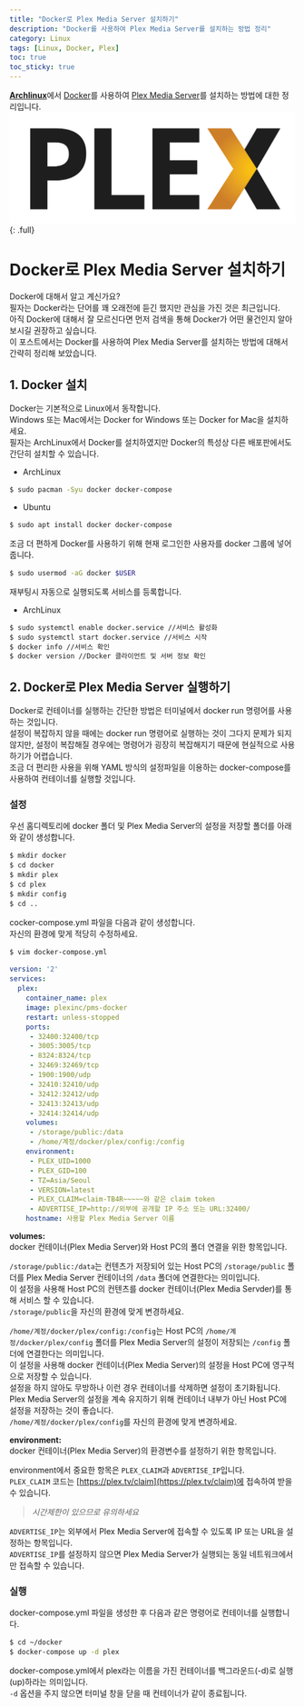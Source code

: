 ```yaml
---
title: "Docker로 Plex Media Server 설치하기"
description: "Docker를 사용하여 Plex Media Server를 설치하는 방법 정리"
category: Linux
tags: [Linux, Docker, Plex]
toc: true
toc_sticky: true
---
```


[**Archlinux**](https://archlinux.org)에서 [Docker](https://www.docker.com/)를 사용하여 [Plex Media Server](https://www.plex.tv/)를 설치하는 방법에 대한 정리입니다.  
![Plex Logo](/assets/images/plex-logo.png){: .full}



# Docker로 Plex Media Server 설치하기  

Docker에 대해서 알고 계신가요?  
필자는 Docker라는 단어를 꽤 오래전에 듣긴 했지만 관심을 가진 것은 최근입니다.  
아직 Docker에 대해서 잘 모르신다면 먼저 검색을 통해 Docker가 어떤 물건인지 알아보시길 권장하고 싶습니다.  
이 포스트에서는 Docker를 사용하여 Plex Media Server를 설치하는 방법에 대해서 간략히 정리해 보았습니다.  



## 1. Docker 설치  

Docker는 기본적으로 Linux에서 동작합니다.  
Windows 또는 Mac에서는 Docker for Windows 또는 Docker for Mac을 설치하세요.  
필자는 ArchLinux에서 Docker를 설치하였지만 Docker의 특성상 다른 배포판에서도 간단히 설치할 수 있습니다.  

- ArchLinux
```bash
$ sudo pacman -Syu docker docker-compose
```

- Ubuntu
```bash
$ sudo apt install docker docker-compose
```


조금 더 편하게 Docker를 사용하기 위해 현재 로그인한 사용자를 docker 그룹에 넣어줍니다.  
```bash
$ sudo usermod -aG docker $USER
```


재부팅시 자동으로 실행되도록 서비스를 등록합니다.  
- ArchLinux
```bash
$ sudo systemctl enable docker.service //서비스 활성화
$ sudo systemctl start docker.service //서비스 시작
$ docker info //서비스 확인
$ docker version //Docker 클라이언트 및 서버 정보 확인
```



## 2. Docker로 Plex Media Server 실행하기  

Docker로 컨테이너를 실행하는 간단한 방법은 터미널에서 docker run 명령어를 사용하는 것입니다.  
설정이 복잡하지 않을 때에는 docker run 명령어로 실행하는 것이 그다지 문제가 되지 않지만, 설정이 복잡해질 경우에는 명령어가 굉장히 복잡해지기 때문에 현실적으로 사용하기가 어렵습니다.  
조금 더 편리한 사용을 위해 YAML 방식의 설정파일을 이용하는 docker-compose를 사용하여 컨테이너를 실행할 것입니다.  

### 설정  

우선 홈디렉토리에 docker 폴더 및 Plex Media Server의 설정을 저장할 폴더를 아래와 같이 생성합니다.  
```bash
$ mkdir docker
$ cd docker
$ mkdir plex
$ cd plex
$ mkdir config
$ cd ..
```


cocker-compose.yml 파일을 다음과 같이 생성합니다.  
자신의 환경에 맞게 적당히 수정하세요.  
```bash
$ vim docker-compose.yml
```

```yml
version: '2'
services:
  plex:
    container_name: plex
    image: plexinc/pms-docker
    restart: unless-stopped
    ports:
     - 32400:32400/tcp
     - 3005:3005/tcp
     - 8324:8324/tcp
     - 32469:32469/tcp
     - 1900:1900/udp
     - 32410:32410/udp
     - 32412:32412/udp
     - 32413:32413/udp
     - 32414:32414/udp
    volumes:
     - /storage/public:/data
     - /home/계정/docker/plex/config:/config
    environment:
     - PLEX_UID=1000
     - PLEX_GID=100
     - TZ=Asia/Seoul
     - VERSION=latest
     - PLEX_CLAIM=claim-TB4R~~~~~와 같은 claim token
     - ADVERTISE_IP=http://외부에 공개할 IP 주소 또는 URL:32400/
    hostname: 사용할 Plex Media Server 이름
```

**volumes:**   
docker 컨테이너(Plex Media Server)와 Host PC의 폴더 연결을 위한 항목입니다.  

`/storage/public:/data`는 컨텐츠가 저장되어 있는 Host PC의 `/storage/public` 폴더를 Plex Media Server 컨테이너의 `/data` 폴더에 연결한다는 의미입니다.  
이 설정을 사용해 Host PC의 컨텐츠를 docker 컨테이너(Plex Media Servder)를 통해 서비스 할 수 있습니다.  
`/storage/public`을 자신의 환경에 맞게 변경하세요.  

`/home/계정/docker/plex/config:/config`는 Host PC의 `/home/계정/docker/plex/config` 폴더를 Plex Media Server의 설정이 저장되는 `/config` 폴더에 연결한다는 의미입니다.  
이 설정을 사용해 docker 컨테이너(Plex Media Server)의 설정을 Host PC에 영구적으로 저장할 수 있습니다.  
설정을 하지 않아도 무방하나 이런 경우 컨테이너를 삭제하면 설정이 초기화됩니다.  
Plex Media Server의 설정을 계속 유지하기 위해 컨테이너 내부가 아닌 Host PC에 설정을 저장하는 것이 좋습니다.    
`/home/계정/docker/plex/config`를 자신의 환경에 맞게 변경하세요.  

**environment:**  
docker 컨테이너(Plex Media Server)의 환경변수를 설정하기 위한 항목입니다.  

environment에서 중요한 항목은 `PLEX_CLAIM`과 `ADVERTISE_IP`입니다.  
`PLEX_CLAIM` 코드는 [https://plex.tv/claim](https://plex.tv/claim)에 접속하여 받을 수 있습니다.  
> *시간제한이 있으므로 유의하세요*  

`ADVERTISE_IP`는 외부에서 Plex Media Server에 접속할 수 있도록 IP 또는 URL을 설정하는 항목입니다.  
`ADVERTISE_IP`를 설정하지 않으면 Plex Media Server가 실행되는 동일 네트워크에서만 접속할 수 있습니다.  

### 실행  

docker-compose.yml 파일을 생성한 후 다음과 같은 명령어로 컨테이너를 실행합니다.  
```bash
$ cd ~/docker
$ docker-compose up -d plex
```

docker-compose.yml에서 plex라는 이름을 가진 컨테이너를 백그라운드(-d)로 실행(up)하라는 의미입니다.  
`-d` 옵션을 주지 않으면 터미널 창을 닫을 때 컨테이너가 같이 종료됩니다.  
